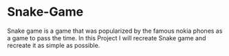 # Snake-Game
Snake game is a game that was popularized by the famous nokia phones as a game to pass the time.
In this Project I will recreate Snake game and recreate it as simple as possible.
